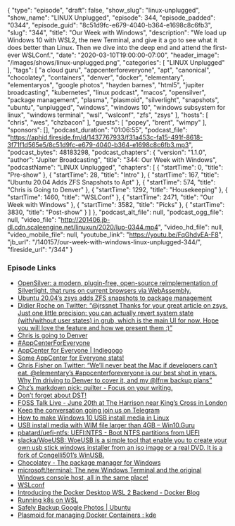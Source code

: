 {
  "type": "episode",
  "draft": false,
  "show_slug": "linux-unplugged",
  "show_name": "LINUX Unplugged",
  "episode": 344,
  "episode_padded": "0344",
  "episode_guid": "8c51d9fc-e679-4040-b364-e1698c8c6fb3",
  "slug": "344",
  "title": "Our Week with Windows",
  "description": "We load up Windows 10 with WSL2, the new Terminal, and give it a go to see what it does better than Linux. Then we dive into the deep end and attend the first-ever WSLConf.",
  "date": "2020-03-10T19:00:00-07:00",
  "header_image": "/images/shows/linux-unplugged.png",
  "categories": [
    "LINUX Unplugged"
  ],
  "tags": [
    "a cloud guru",
    "appcenterforeveryone",
    "apt",
    "canonical",
    "chocolatey",
    "containers",
    "denver",
    "docker",
    "elementary",
    "elementaryos",
    "google photos",
    "hayden barnes",
    "html5",
    "jupiter broadcasting",
    "kubernetes",
    "linux podcast",
    "macos",
    "opensilver",
    "package management",
    "plasma",
    "plasmoid",
    "silverlight",
    "snapshots",
    "ubuntu",
    "unplugged",
    "windows",
    "windows 10",
    "windows subsystem for linux",
    "windows terminal",
    "wsl",
    "wslconf",
    "zfs",
    "zsys"
  ],
  "hosts": [
    "chris",
    "wes",
    "chzbacon"
  ],
  "guests": [
    "popey",
    "brent",
    "wimpy"
  ],
  "sponsors": [],
  "podcast_duration": "01:06:55",
  "podcast_file": "https://aphid.fireside.fm/d/1437767933/f31a453c-fa15-491f-8618-3f71f1d565e5/8c51d9fc-e679-4040-b364-e1698c8c6fb3.mp3",
  "podcast_bytes": 48183298,
  "podcast_chapters": {
    "version": "1.1.0",
    "author": "Jupiter Broadcasting",
    "title": "344: Our Week with Windows",
    "podcastName": "LINUX Unplugged",
    "chapters": [
      {
        "startTime": 0,
        "title": "Pre-show"
      },
      {
        "startTime": 28,
        "title": "Intro"
      },
      {
        "startTime": 167,
        "title": "Ubuntu 20.04 Adds ZFS Snapshots to Apt"
      },
      {
        "startTime": 574,
        "title": "Chris is Going to Denver"
      },
      {
        "startTime": 1292,
        "title": "Housekeeping"
      },
      {
        "startTime": 1460,
        "title": "WSLConf"
      },
      {
        "startTime": 2471,
        "title": "Our Week with Windows"
      },
      {
        "startTime": 3582,
        "title": "Picks"
      },
      {
        "startTime": 3830,
        "title": "Post-show"
      }
    ]
  },
  "podcast_alt_file": null,
  "podcast_ogg_file": null,
  "video_file": "http://201406.jb-dl.cdn.scaleengine.net/linuxun/2020/lup-0344.mp4",
  "video_hd_file": null,
  "video_mobile_file": null,
  "youtube_link": "https://youtu.be/FqGhdvEA-F8",
  "jb_url": "/140157/our-week-with-windows-linux-unplugged-344/",
  "fireside_url": "/344"
}


### Episode Links

  * [OpenSilver: a modern, plugin-free, open-source reimplementation of Silverlight, that runs on current browsers via WebAssembly. ](https://www.opensilver.net/ "OpenSilver: a modern, plugin-free, open-source reimplementation of Silverlight, that runs on current browsers via WebAssembly. ")
  * [Ubuntu 20.04’s zsys adds ZFS snapshots to package management](https://arstechnica.com/gadgets/2020/03/ubuntu-20-04s-zsys-adds-zfs-snapshots-to-package-management/ "Ubuntu 20.04’s zsys adds ZFS snapshots to package management")
  * [Didier Roche on Twitter: “@jrssnet Thanks for your great article on zsys. Just one little precision: you can actually revert system state (with/without user states) in grub, which is the main UI for now. Hope you will love the feature and how we present them :)”](https://twitter.com/didrocks/status/1237294654367895553 "Didier Roche on Twitter: “@jrssnet Thanks for your great article on zsys. Just one little precision: you can actually revert system state \(with/without user states\) in grub, which is the main UI for now. Hope you will love the feature and how we present them :\)”")
  * [Chris is going to Denver](https://chrislas.com/9 "Chris is going to Denver")
  * [#AppCenterForEveryone](https://twitter.com/hashtag/AppCenterForEveryone?src=hash&ref_src=twsrc%5Etfw "#AppCenterForEveryone")
  * [AppCenter for Everyone | Indiegogo](https://www.indiegogo.com/projects/appcenter-for-everyone/x/14857426 "AppCenter for Everyone | Indiegogo")
  * [Some AppCenter for Everyone stats!](https://twitter.com/elementary/status/1237043053006696448 "Some AppCenter for Everyone stats!")
  * [Chris Fisher on Twitter: “We’ll never beat the Mac if developers can’t eat. @elementary’s #appcenterforeveryone is our best shot in years. Why I’m driving to Denver to cover it, and my @lfnw backup plans”](https://twitter.com/ChrisLAS/status/1236985164678471682 "Chris Fisher on Twitter: “We’ll never beat the Mac if developers can’t eat. @elementary’s #appcenterforeveryone is our best shot in years. Why I’m driving to Denver to cover it, and my @lfnw backup plans”")
  * [Chz’s markdown pick: quilter - Focus on your writing.](https://github.com/lainsce/quilter "Chz’s markdown pick: quilter - Focus on your writing.")
  * [Don’t forget about DST!](https://www.jupiterbroadcasting.com/release-calendar/ "Don’t forget about DST!")
  * [FOSS Talk Live - June 20th at The Harrison near King’s Cross in London](https://fosstalk.com/foss-talk-live-2020 "FOSS Talk Live - June 20th at The Harrison near King’s Cross in London")
  * [Keep the conversation going join us on Telegram](https://jupiterbroadcasting.com/telegram "Keep the conversation going join us on Telegram")
  * [How to make Windows 10 USB install media in Linux](https://www.dedoimedo.com/computers/windows-10-usb-media-linux.html "How to make Windows 10 USB install media in Linux")
  * [USB install media with WIM file larger than 4GB – Win10.Guru](https://win10.guru/usb-install-media-with-larger-than-4gb-wim-file/ "USB install media with WIM file larger than 4GB – Win10.Guru")
  * [pbatard/uefi-ntfs: UEFI:NTFS - Boot NTFS partitions from UEFI](https://github.com/pbatard/uefi-ntfs "pbatard/uefi-ntfs: UEFI:NTFS - Boot NTFS partitions from UEFI")
  * [slacka/WoeUSB: WoeUSB is a simple tool that enable you to create your own usb stick windows installer from an iso image or a real DVD. It is a fork of Congelli501’s WinUSB.](https://github.com/slacka/WoeUSB "slacka/WoeUSB: WoeUSB is a simple tool that enable you to create your own usb stick windows installer from an iso image or a real DVD. It is a fork of Congelli501’s WinUSB.")
  * [Chocolatey - The package manager for Windows](https://chocolatey.org/ "Chocolatey - The package manager for Windows")
  * [microsoft/terminal: The new Windows Terminal and the original Windows console host, all in the same place!](https://github.com/microsoft/terminal "microsoft/terminal: The new Windows Terminal and the original Windows console host, all in the same place!")
  * [WSLconf](https://www.wslconf.dev/ "WSLconf")
  * [Introducing the Docker Desktop WSL 2 Backend - Docker Blog](https://www.docker.com/blog/new-docker-desktop-wsl2-backend/ "Introducing the Docker Desktop WSL 2 Backend - Docker Blog")
  * [Running k8s on WSL](https://twitter.com/sinclairinat0r/status/1237415484733231112 "Running k8s on WSL")
  * [Safely Backup Google Photos | Ubuntu](https://ubuntu.com/blog/safely-backup-google-photos "Safely Backup Google Photos | Ubuntu")
  * [Plasmoid for managing Docker Containers : kde](https://old.reddit.com/r/kde/comments/fen7lj/plasmoid_for_managing_docker_containers/ "Plasmoid for managing Docker Containers : kde")


